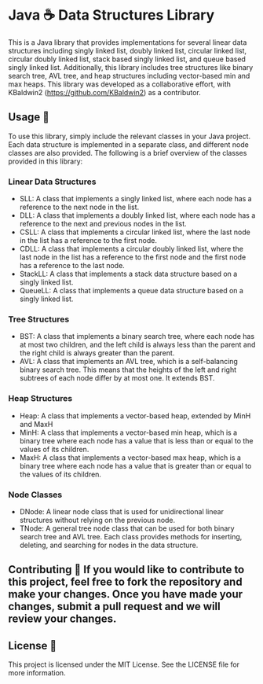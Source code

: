 # Java ☕️ Data Structures Library
This is a Java library that provides implementations for several linear data structures including singly linked list, doubly linked list, circular linked list, circular doubly linked list, stack based singly linked list, and queue based singly linked list. Additionally, this library includes tree structures like binary search tree, AVL tree, and heap structures including vector-based min and max heaps. This library was developed as a collaborative effort, with KBaldwin2 (https://github.com/KBaldwin2) as a contributor.

## Usage 🦾
To use this library, simply include the relevant classes in your Java project. Each data structure is implemented in a separate class, and different node classes are also provided. The following is a brief overview of the classes provided in this library:

### Linear Data Structures
- SLL: A class that implements a singly linked list, where each node has a reference to the next node in the list.
- DLL: A class that implements a doubly linked list, where each node has a reference to the next and previous nodes in the list.
- CSLL: A class that implements a circular linked list, where the last node in the list has a reference to the first node.
- CDLL: A class that implements a circular doubly linked list, where the last node in the list has a reference to the first node and the first node has a reference to the last node.
- StackLL: A class that implements a stack data structure based on a singly linked list.
- QueueLL: A class that implements a queue data structure based on a singly linked list.
### Tree Structures
- BST: A class that implements a binary search tree, where each node has at most two children, and the left child is always less than the parent and the right child is always greater than the parent.
- AVL: A class that implements an AVL tree, which is a self-balancing binary search tree. This means that the heights of the left and right subtrees of each node differ by at most one. It extends BST.
### Heap Structures
- Heap: A class that implements a vector-based heap, extended by MinH and MaxH
- MinH: A class that implements a vector-based min heap, which is a binary tree where each node has a value that is less than or equal to the values of its children.
- MaxH: A class that implements a vector-based max heap, which is a binary tree where each node has a value that is greater than or equal to the values of its children.
### Node Classes
- DNode: A linear node class that is used for unidirectional linear structures without relying on the previous node.
- TNode: A general tree node class that can be used for both binary search tree and AVL tree.
Each class provides methods for inserting, deleting, and searching for nodes in the data structure.

## Contributing 🤝 If you would like to contribute to this project, feel free to fork the repository and make your changes. Once you have made your changes, submit a pull request and we will review your changes.

## License 📝
This project is licensed under the MIT License. See the LICENSE file for more information.
